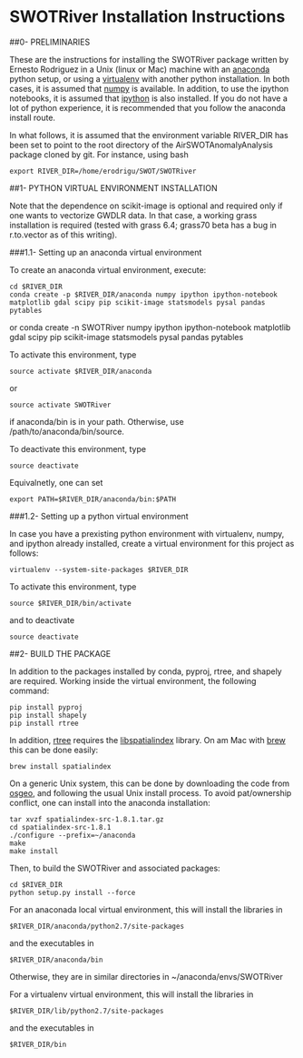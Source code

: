 # SWOTRiver Installation Instructions


##0- PRELIMINARIES

These are the instructions for installing the SWOTRiver package
written by Ernesto Rodriguez in a Unix (linux or Mac) machine with an
[anaconda](https://store.continuum.io/cshop/anaconda) python setup,
or using a [virtualenv](http://www.virtualenv.org/en/latest) with another python
installation. In both cases, it is assumed that
[numpy](http://scipy.org) is available. In addition, to use the
ipython notebooks, it is assumed that [ipython](http://ipython.org) is also installed.
If you do not have a lot of python experience, it is recommended that
you follow the anaconda install route.

In what follows, it is assumed that the environment variable RIVER_DIR has been 
set to point to the root directory of the AirSWOTAnomalyAnalysis package cloned
by git. For instance, using bash

	export RIVER_DIR=/home/erodrigu/SWOT/SWOTRiver

##1- PYTHON VIRTUAL ENVIRONMENT INSTALLATION

Note that the dependence on scikit-image is optional and
required only if one wants to vectorize GWDLR data. In
that case, a working grass installation is required (tested
with grass 6.4; grass70 beta has a bug in r.to.vector as of
this writing).

###1.1- Setting up an anaconda virtual environment

To create an anaconda virtual environment, execute:

	cd $RIVER_DIR
	conda create -p $RIVER_DIR/anaconda numpy ipython ipython-notebook matplotlib gdal scipy pip scikit-image statsmodels pysal pandas pytables

or
	conda create -n SWOTRiver numpy ipython ipython-notebook matplotlib gdal scipy pip scikit-image statsmodels pysal pandas pytables
	
To activate this environment, type

	source activate $RIVER_DIR/anaconda

or 

	source activate SWOTRiver
	
if anaconda/bin is in your path. Otherwise, use /path/to/anaconda/bin/source.

To deactivate this environment, type

	source deactivate

Equivalnetly, one can set

	export PATH=$RIVER_DIR/anaconda/bin:$PATH

###1.2- Setting up a python virtual environment

In case you have a prexisting python environment with virtualenv,
numpy, and ipython already installed, create a virtual environment for
this project as follows:

	virtualenv --system-site-packages $RIVER_DIR

To activate this environment, type

	source $RIVER_DIR/bin/activate

and to deactivate

	source deactivate


##2- BUILD THE PACKAGE

In addition to the packages installed by conda, pyproj, rtree, and shapely are required.
Working inside the virtual environment, the following command:

	pip install pyproj
	pip install shapely
	pip install rtree

In addition, [rtree](https://github.com/Toblerity/rtree) requires the
[libspatialindex](http://libspatialindex.github.io) library. On am Mac with
[brew](http://brew.sh) this can be done easily:

	brew install spatialindex

On a generic Unix system, this can be done by downloading the code from
[osgeo](http://download.osgeo.org/libspatialindex), and following the
usual Unix install process. To avoid pat/ownership conflict, one can install into the
anaconda installation:

	tar xvzf spatialindex-src-1.8.1.tar.gz
	cd spatialindex-src-1.8.1
	./configure --prefix=~/anaconda
	make
	make install

Then, to build the SWOTRiver and associated packages:

	cd $RIVER_DIR
	python setup.py install --force

For an anaconada local virtual environment, this will install the libraries in

	$RIVER_DIR/anaconda/python2.7/site-packages

and the executables in

	$RIVER_DIR/anaconda/bin

Otherwise, they are in similar directories in ~/anaconda/envs/SWOTRiver 

For a virtualenv virtual environment, this will install the libraries in

	$RIVER_DIR/lib/python2.7/site-packages

and the executables in

	$RIVER_DIR/bin





